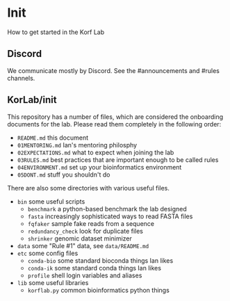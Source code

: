 Init
====

How to get started in the Korf Lab

## Discord ##

We communicate mostly by Discord. See the #announcements and #rules channels.

## KorLab/init ##

This repository has a number of files, which are considered the onboarding
documents for the lab. Please read them completely in the following order:

- `README.md` this document
- `01MENTORING.md` Ian's mentoring philosphy
- `02EXPECTATIONS.md` what to expect when joining the lab
- `03RULES.md` best practices that are important enough to be called rules
- `04ENVIRONMENT.md` set up your bioinformatics environment
- `05DONT.md` stuff you shouldn't do

There are also some directories with various useful files.

- `bin` some useful scripts
	- `benchmark` a python-based benchmark the lab designed
	- `fasta` increasingly sophisticated ways to read FASTA files
	- `fqfaker` sample fake reads from a sequence
	- `redundancy_check` look for duplicate files
	- `shrinker` genomic dataset minimizer
- `data` some "Rule #1" data, see `data/README.md`
- `etc` some config files
	- `conda-bio` some standard bioconda things Ian likes
	- `conda-ik` some standard conda things Ian likes
	- `profile` shell login variables and aliases
- `lib` some useful libraries
	- `korflab.py` common bioinformatics python things
